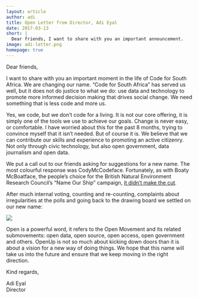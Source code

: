```yaml
---
layout: article
author: adi
title: Open Letter from Director, Adi Eyal
date: 2017-03-13
short: |
  Dear friends, I want to share with you an important announcement.
image: adi-letter.png
homepage: true
---
```


Dear friends, 

I want to share with you an important moment in the life of Code for South Africa. We are changing our name. “Code for South Africa” has served us well, but it does not do justice to what we do: use data and technology to promote more informed decision making that drives social change. We need something that is less code and more us.

Yes, we code, but we don’t code for a living. It is not our core offering, it is simply one of the tools we use to achieve our goals. Change is never easy, or comfortable. I have worried about this for the past 8 months, trying to convince myself that it isn’t needed. But of course it is. We believe that we can contribute our skills and experience to promoting an active citizenry. Not only through civic technology, but also open government, data journalism and open data.

We put a call out to our friends asking for suggestions for a new name. The most colourful response was CodyMcCodeface. Fortunately, as with Boaty McBoatface, the people’s choice for the British Natural Environment Research Council’s “Name Our Ship” campaign, [it didn’t make the cut](http://www.bbc.com/news/uk-36225652).

After much internal voting, counting and re-counting, complaints about irregularities at the polls and going back to the drawing board we settled on our new name:

<img src="{{ site.baseurl }}/img/logo.svg">

Open is a powerful word, it refers to the Open Movement and its related submovements: open data, open source, open access, open government and others. OpenUp is not so much about kicking down doors than it is about a vision for a new way of doing things. We hope that this name will take us into the future and ensure that we keep moving in the right direction.

Kind regards,

Adi Eyal<br>
Director 
